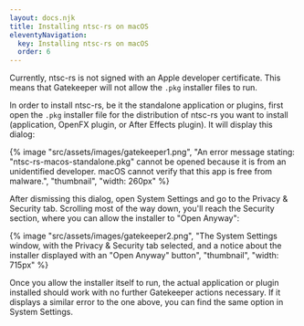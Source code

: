 ```yaml
---
layout: docs.njk
title: Installing ntsc-rs on macOS
eleventyNavigation:
  key: Installing ntsc-rs on macOS
  order: 6
---
```


Currently, ntsc-rs is not signed with an Apple developer certificate. This means that Gatekeeper will not allow the `.pkg` installer files to run.

In order to install ntsc-rs, be it the standalone application or plugins, first open the `.pkg` installer file for the distribution of ntsc-rs you want to install (application, OpenFX plugin, or After Effects plugin). It will display this dialog:

{% image "src/assets/images/gatekeeper1.png", "An error message stating: \"ntsc-rs-macos-standalone.pkg\" cannot be opened because it is from an unidentified developer. macOS cannot verify that this app is free from malware.", "thumbnail", "width: 260px" %}

After dismissing this dialog, open System Settings and go to the Privacy & Security tab. Scrolling most of the way down, you'll reach the Security section, where you can allow the installer to "Open Anyway":

{% image "src/assets/images/gatekeeper2.png", "The System Settings window, with the Privacy & Security tab selected, and a notice about the installer displayed with an \"Open Anyway\" button", "thumbnail", "width: 715px" %}

Once you allow the installer itself to run, the actual application or plugin installed should work with no further Gatekeeper actions necessary. If it displays a similar error to the one above, you can find the same option in System Settings.